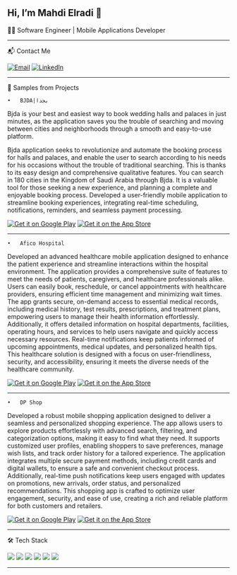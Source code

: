 
Hi, I’m Mahdi Elradi 👋
---

🧑‍💻 Software Engineer | Mobile Applications Developer

---
📬 Contact Me

[![Email](https://img.shields.io/badge/Email-mahdielradi2@gmail.com-red?style=social&logo=gmail&logoColor=red)](mailto:mahdielradi2@gmail.com)
[![LinkedIn](https://img.shields.io/badge/LinkedIn-Mahdi%20Elradi-blue?style=social&logo=linkedin&logoColor=blue)](https://www.linkedin.com/in/mahdielradi)

---
🚀 Samples from Projects

	•	BJDA|بجدا
Bjda is your best and easiest way to book wedding halls and palaces in just minutes, as the application saves you the trouble of searching and moving between cities and neighborhoods through a smooth and easy-to-use platform.

Bjda application seeks to revolutionize and automate the booking process for halls and palaces, and enable the user to search according to his needs for his occasions without the trouble of traditional searching. This is thanks to its easy design and comprehensive qualitative features. You can search in 180 cities in the Kingdom of Saudi Arabia through Bjda.
It is a valuable tool for those seeking a new experience, and planning a complete and enjoyable booking process.
Developed a user-friendly mobile application to streamline booking experiences, integrating real-time scheduling, notifications, reminders, and seamless payment processing.

[![Get it on Google Play](https://img.shields.io/badge/Get%20it%20on-Google%20Play-4285F4?style=for-the-badge&logo=google-play&logoColor=white)](https://play.google.com/store/apps/details?id=com.bjda.bjdacustomerapp)
[![Get it on the App Store](https://img.shields.io/badge/Download%20on-the%20App%20Store-000000?style=for-the-badge&logo=apple&logoColor=white)](https://apps.apple.com/app/id6464481576)

---

	•	Afico Hospital
Developed an advanced healthcare mobile application designed to enhance the patient experience and streamline interactions within the hospital environment. The application provides a comprehensive suite of features to meet the needs of patients, caregivers, and healthcare professionals alike. Users can easily book, reschedule, or cancel appointments with healthcare providers, ensuring efficient time management and minimizing wait times. The app grants secure, on-demand access to essential medical records, including medical history, test results, prescriptions, and treatment plans, empowering users to manage their health information effortlessly. Additionally, it offers detailed information on hospital departments, facilities, operating hours, and services to help users navigate and quickly access necessary resources. Real-time notifications keep patients informed of upcoming appointments, medical updates, and personalized health tips. This healthcare solution is designed with a focus on user-friendliness, security, and accessibility, ensuring it meets the diverse needs of the healthcare community.

[![Get it on Google Play](https://img.shields.io/badge/Get%20it%20on-Google%20Play-4285F4?style=for-the-badge&logo=google-play&logoColor=white)](https://play.google.com/store/apps/details?id=com.AfcoHospital.www.afco_app&pcampaignid=web_share)
[![Get it on the App Store](https://img.shields.io/badge/Download%20on-the%20App%20Store-000000?style=for-the-badge&logo=apple&logoColor=white)](https://apps.apple.com/app/idxxxxx0)

---


	•	DP Shop
Developed a robust mobile shopping application designed to deliver a seamless and personalized shopping experience. The app allows users to explore products effortlessly with advanced search, filtering, and categorization options, making it easy to find what they need. It supports customized user profiles, enabling shoppers to save preferences, manage wish lists, and track order history for a tailored experience. The application integrates multiple secure payment methods, including credit cards and digital wallets, to ensure a safe and convenient checkout process. Additionally, real-time push notifications keep users engaged with updates on promotions, new arrivals, order status, and personalized recommendations. This shopping app is crafted to optimize user engagement, security, and ease of use, creating a rich and reliable platform for both customers and retailers.

[![Get it on Google Play](https://img.shields.io/badge/Get%20it%20on-Google%20Play-4285F4?style=for-the-badge&logo=google-play&logoColor=white)](https://play.google.com/store/apps/details?id=com.DPShop.dpshop_app&pcampaignid=web_share)
[![Get it on the App Store](https://img.shields.io/badge/Download%20on-the%20App%20Store-000000?style=for-the-badge&logo=apple&logoColor=white)](https://apps.apple.com/app/idxxxxx0)

---

🛠️ Tech Stack

<p align="left">
  <img src="https://img.shields.io/badge/Dart-0175C2?style=for-the-badge&logo=dart&logoColor=white" />
  <img src="https://img.shields.io/badge/Flutter-02569B?style=for-the-badge&logo=flutter&logoColor=white" />
  <img src="https://img.shields.io/badge/Firebase-FFCA28?style=for-the-badge&logo=firebase&logoColor=white" />
  <img src="https://img.shields.io/badge/Git-F05032?style=for-the-badge&logo=git&logoColor=white" />
  <img src="https://img.shields.io/badge/Xcode-1575F9?style=for-the-badge&logo=xcode&logoColor=white" />
  <img src="https://img.shields.io/badge/Android%20Studio-3DDC84?style=for-the-badge&logo=android-studio&logoColor=white" />
</p>

---

